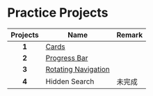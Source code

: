 # Practice Projects
| Projects | Name | Remark |
| :-: | --------- | ------ |
| **1** | [Cards](https://github.com/Tonysyj/practice-projects/tree/main/Project%201_Cards) |   |
| **2** | [Progress Bar](https://github.com/Tonysyj/practice-projects/tree/main/Project%202_Progress%20Bar) |  |
| **3** | [Rotating Navigation](https://github.com/Tonysyj/practice-projects/tree/main/Project%203_Rotating%20Navigation) |  |
| **4** | Hidden Search | 未完成 |